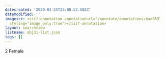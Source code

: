 ```yaml
---
datecreated: '2020-04-25T23:08:52.502Z'
datemodified: ''
imagescr: <iiif-annotation annotationurl="/annotate/annotations/bae95378-8749-11ea-9c57-5254008afee6.json"
  styling="image_only:true"></iiif-annotation>
layout: searchview
listname: obj31-list.json
tags: []
---
```

2 Female
